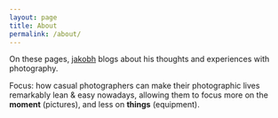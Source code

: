 ```yaml
---
layout: page
title: About
permalink: /about/
---
```


On these pages, [jakobh](https://www.twitter.com/jakobh) blogs about his thoughts and experiences with photography.

Focus: how casual photographers can make their photographic lives remarkably lean & easy nowadays, allowing them to focus more on the __moment__ (pictures), and less on __things__ (equipment).